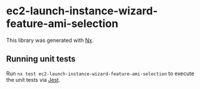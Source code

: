 # ec2-launch-instance-wizard-feature-ami-selection

This library was generated with [Nx](https://nx.dev).

## Running unit tests

Run `nx test ec2-launch-instance-wizard-feature-ami-selection` to execute the unit tests via [Jest](https://jestjs.io).
